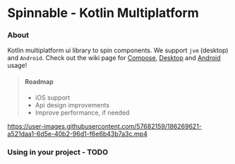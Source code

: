 # Spinnable - Kotlin Multiplatform

### About
Kotlin multiplatform ui library to spin components. We support `jvm` (desktop) and `Android`. Check out the wiki page for 
[Compose](https://github.com/williankl/spinnable/wiki/Compose),
[Desktop](https://github.com/williankl/spinnable/wiki/Compose) and 
[Android](https://github.com/williankl/spinnable/wiki/Android) usage!

> #### Roadmap
> * iOS support
> * Api design improvements
> * Improve performance, if needed

https://user-images.githubusercontent.com/57682159/186269621-a521daa1-6d5e-40b2-96d1-f6e6b43b7a3c.mp4

### Using in your project - TODO
